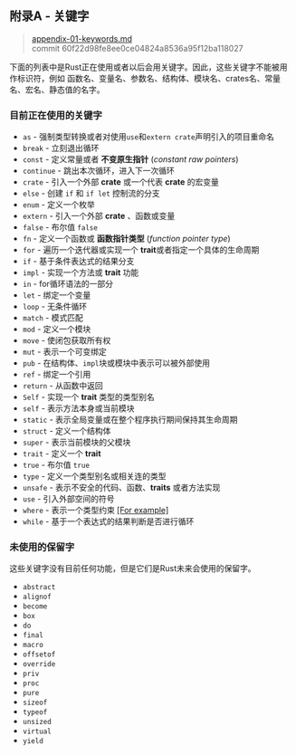 ## 附录A - 关键字

> [appendix-01-keywords.md](https://github.com/rust-lang/book/blob/master/second-edition/src/appendix-01-keywords.md)
> <br>
> commit 60f22d98fe8ee0ce04824a8536a95f12ba118027

下面的列表中是Rust正在使用或者以后会用关键字。因此，这些关键字不能被用作标识符，例如
函数名、变量名、参数名、结构体、模块名、crates名、常量名、宏名、静态值的名字。

### 目前正在使用的关键字

* `as` - 强制类型转换或者对使用`use`和`extern crate`声明引入的项目重命名
* `break` - 立刻退出循环
* `const` - 定义常量或者 **不变原生指针** (*constant raw pointers*)
* `continue` - 跳出本次循环，进入下一次循环
* `crate` - 引入一个外部 **crate** 或一个代表 **crate** 的宏变量
* `else` - 创建 `if` 和 `if let` 控制流的分支
* `enum` - 定义一个枚举
* `extern` - 引入一个外部 **crate** 、函数或变量
* `false` - 布尔值 `false`
* `fn` - 定义一个函数或 **函数指针类型** (*function pointer type*)
* `for` - 遍历一个迭代器或实现一个 **trait**或者指定一个具体的生命周期
* `if` - 基于条件表达式的结果分支
* `impl` - 实现一个方法或 **trait** 功能
* `in` - for循环语法的一部分
* `let` - 绑定一个变量
* `loop` - 无条件循环
* `match` - 模式匹配
* `mod` - 定义一个模块
* `move` - 使闭包获取所有权
* `mut` - 表示一个可变绑定
* `pub` - 在结构体、`impl`块或模块中表示可以被外部使用
* `ref` - 绑定一个引用
* `return` - 从函数中返回
* `Self` - 实现一个 **trait** 类型的类型别名
* `self` - 表示方法本身或当前模块
* `static` - 表示全局变量或在整个程序执行期间保持其生命周期
* `struct` - 定义一个结构体
* `super` - 表示当前模块的父模块
* `trait` - 定义一个 **trait**
* `true` - 布尔值 `true`
* `type` - 定义一个类型别名或相关连的类型
* `unsafe` - 表示不安全的代码、函数、**traits** 或者方法实现
* `use` - 引入外部空间的符号
* `where` - 表示一个类型约束 [\[For example\]](ch13-01-closures.html#使用带有泛型和-fn-trait-的闭包)
* `while` - 基于一个表达式的结果判断是否进行循环

<!-- we should make sure the definitions for each keyword are consistently
phrased, so for example for enum we say "defining an enumeration" but for fn we
passively call it a "function definition" -- perhaps a good medium would be
"define an enumeration" and "define a function"? Can you go through and make
those consistent? I've attempted it for a few, but am wary of changing meaning.
Also, you may decide to go the passive definition route, which is fine by me,
as long as it's consistent-->
<!-- I've tried, I'm not sure how to be active for keywords that are nouns
though. Please let me know if any still seem inconsistent /Carol -->

### 未使用的保留字

这些关键字没有目前任何功能，但是它们是Rust未来会使用的保留字。

* `abstract`
* `alignof`
* `become`
* `box`
* `do`
* `final`
* `macro`
* `offsetof`
* `override`
* `priv`
* `proc`
* `pure`
* `sizeof`
* `typeof`
* `unsized`
* `virtual`
* `yield`